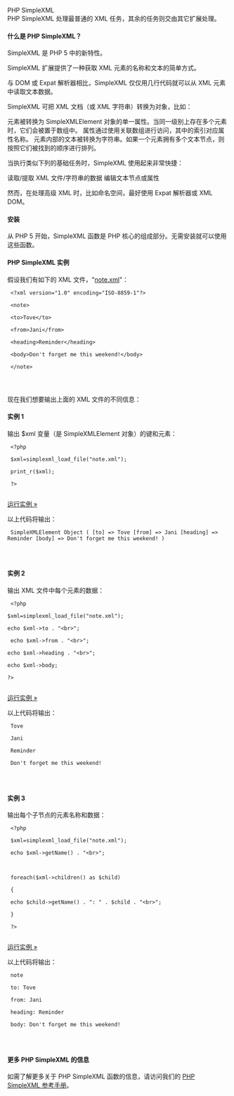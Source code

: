  PHP SimpleXML  
PHP SimpleXML 处理最普通的 XML 任务，其余的任务则交由其它扩展处理。

 

#### 什么是 PHP SimpleXML？

 SimpleXML 是 PHP 5 中的新特性。

 SimpleXML 扩展提供了一种获取 XML 元素的名称和文本的简单方式。

 与 DOM 或 Expat 解析器相比，SimpleXML 仅仅用几行代码就可以从 XML 元素中读取文本数据。

 SimpleXML 可把 XML 文档（或 XML 字符串）转换为对象，比如：

 
元素被转换为 SimpleXMLElement 对象的单一属性。当同一级别上存在多个元素时，它们会被置于数组中。
 属性通过使用关联数组进行访问，其中的索引对应属性名称。
 元素内部的文本被转换为字符串。如果一个元素拥有多个文本节点，则按照它们被找到的顺序进行排列。
 
当执行类似下列的基础任务时，SimpleXML 使用起来非常快捷：

 
读取/提取 XML 文件/字符串的数据
 编辑文本节点或属性
 
然而，在处理高级 XML 时，比如命名空间，最好使用 Expat 解析器或 XML DOM。

 

#### 安装

 从 PHP 5 开始，SimpleXML 函数是 PHP 核心的组成部分。无需安装就可以使用这些函数。

 

#### PHP SimpleXML 实例

 假设我们有如下的 XML 文件，"[note.xml](http://www.w3cschool.cc/try/demo_source/note.xml)"：

 
```
 <?xml version="1.0" encoding="ISO-8859-1"?>

 <note>

 <to>Tove</to>

 <from>Jani</from>

 <heading>Reminder</heading>

 <body>Don't forget me this weekend!</body>

 </note> 




```
 现在我们想要输出上面的 XML 文件的不同信息：

  
#### 实例 1

 输出 $xml 变量（是 SimpleXMLElement 对象）的键和元素：

 
```
 <?php

 $xml=simplexml_load_file("note.xml");

 print_r($xml);

 ?> 


```
 

[运行实例 »](http://www.w3cschool.cc/try/showphp.php?filename=demo_simplexml) 

 以上代码将输出：

 
```
 SimpleXMLElement Object ( [to] => Tove [from] => Jani [heading] => Reminder [body] => Don't forget me this weekend! ) 




```
 

 
#### 实例 2

 输出 XML 文件中每个元素的数据：

 
```
 <?php

$xml=simplexml_load_file("note.xml");

echo $xml->to . "<br>";

 echo $xml->from . "<br>";

echo $xml->heading . "<br>";

echo $xml->body;

?> 


```
 

[运行实例 »](http://www.w3cschool.cc/try/showphp.php?filename=demo_simplexml2) 

 以上代码将输出：

 
```
 Tove

 Jani

 Reminder

 Don't forget me this weekend! 




```
 

 
#### 实例 3

 输出每个子节点的元素名称和数据：

 
```
 <?php

 $xml=simplexml_load_file("note.xml");

 echo $xml->getName() . "<br>";



 foreach($xml->children() as $child)

 {

 echo $child->getName() . ": " . $child . "<br>";

 }

 ?> 


```
 

[运行实例 »](http://www.w3cschool.cc/try/showphp.php?filename=demo_simplexml3) 

 以上代码将输出：

 
```
 note

 to: Tove

 from: Jani

 heading: Reminder

 body: Don't forget me this weekend! 




```
 



#### 更多 PHP SimpleXML 的信息

 如需了解更多关于 PHP SimpleXML 函数的信息，请访问我们的 [PHP SimpleXML 参考手册](http://www.w3cschool.cc/php/php-ref-simplexml.html)。



 

